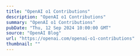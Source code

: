 ```yaml
---
title: "OpenAI o1 Contributions"
description: "OpenAI o1 Contributions"
summary: "OpenAI o1 Contributions"
pubDate: "Thu, 12 Sep 2024 10:00:00 GMT"
source: "OpenAI Blog"
url: "https://openai.com/openai-o1-contributions"
thumbnail: ""
---
```



